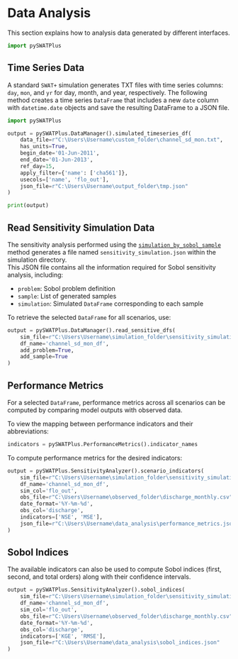 # Data Analysis

This section explains how to analysis data generated by different interfaces.

```python
import pySWATPlus
```


## Time Series Data

A standard `SWAT+` simulation generates TXT files with time series columns: `day`, `mon`, and `yr` for day, month, and year, respectively.
The following method creates a time series `DataFrame` that includes a new `date` column with `datetime.date` objects and save the resulting DataFrame to a JSON file.

```python
import pySWATPlus

output = pySWATPlus.DataManager().simulated_timeseries_df(
    data_file=r"C:\Users\Username\custom_folder\channel_sd_mon.txt",
    has_units=True,
    begin_date='01-Jun-2011',
    end_date='01-Jun-2013',
    ref_day=15,
    apply_filter={'name': ['cha561']},
    usecols=['name', 'flo_out'],
    json_file=r"C:\Users\Username\output_folder\tmp.json"
)

print(output)
```


## Read Sensitivity Simulation Data

The sensitivity analysis performed using the [`simulation_by_sobol_sample`](https://swat-model.github.io/pySWATPlus/api/sensitivity_analyzer/#pySWATPlus.SensitivityAnalyzer.simulation_by_sobol_sample) method generates a file named `sensitivity_simulation.json` within the simulation directory.  
This JSON file contains all the information required for Sobol sensitivity analysis, including:

- `problem`: Sobol problem definition  
- `sample`: List of generated samples  
- `simulation`: Simulated `DataFrame` corresponding to each sample  

To retrieve the selected `DataFrame` for all scenarios, use:

```python
output = pySWATPlus.DataManager().read_sensitive_dfs(
    sim_file=r"C:\Users\Username\simulation_folder\sensitivity_simulation.json",
    df_name='channel_sd_mon_df',
    add_problem=True,
    add_sample=True
)
```

## Performance Metrics 

For a selected `DataFrame`, performance metrics across all scenarios can be computed by comparing model outputs with observed data.

To view the mapping between performance indicators and their abbreviations:

```python
indicators = pySWATPlus.PerformanceMetrics().indicator_names
```

To compute performance metrics for the desired indicators:


```python
output = pySWATPlus.SensitivityAnalyzer().scenario_indicators(
    sim_file=r"C:\Users\Username\simulation_folder\sensitivity_simulation.json",
    df_name='channel_sd_mon_df',
    sim_col='flo_out',
    obs_file=r"C:\Users\Username\observed_folder\discharge_monthly.csv",
    date_format='%Y-%m-%d',
    obs_col='discharge',
    indicators=['NSE', 'MSE'],
    json_file=r"C:\Users\Username\data_analysis\performance_metrics.json"
)
```

## Sobol Indices

The available indicators can also be used to compute Sobol indices (first, second, and total orders) along with their confidence intervals.

```python
output = pySWATPlus.SensitivityAnalyzer().sobol_indices(
    sim_file=r"C:\Users\Username\simulation_folder\sensitivity_simulation.json",
    df_name='channel_sd_mon_df',
    sim_col='flo_out',
    obs_file=r"C:\Users\Username\observed_folder\discharge_monthly.csv",
    date_format='%Y-%m-%d',
    obs_col='discharge',
    indicators=['KGE', 'RMSE'],
    json_file=r"C:\Users\Username\data_analysis\sobol_indices.json"
)
```



